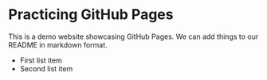 # Practicing GitHub Pages
This is a demo website showcasing GitHub Pages. We can add things to our README in markdown format.

- First list item
- Second list item

